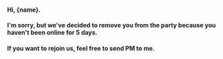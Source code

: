 #### Hi, {name}.

#### I'm sorry, but we've decided to remove you from the party because you haven't been online for 5 days.

#### If you want to rejoin us, feel free to send PM to me.